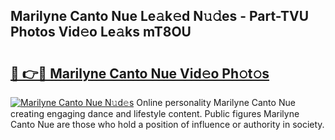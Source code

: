 ## Marilyne Canto Nue Le𝚊k𝚎d N𝚞𝚍es - Part-TVU Photos Vid𝚎o Le𝚊ks mT8OU

# <h2><a href="http://fb833kh.evod.top/?m=Marilyne+Canto+Nue">🔗 👉🔴 Marilyne Canto Nue Vid𝚎o Ph𝚘t𝚘s</a></h2>

[![Marilyne Canto Nue N𝚞d𝚎s](https://i.imgur.com/8V9OHl7.gif)](http://fb833kh.evod.top/?m=Marilyne+Canto+Nue)
Online personality Marilyne Canto Nue creating engaging dance and lifestyle content. Public figures Marilyne Canto Nue are those who hold a position of influence or authority in society. 
